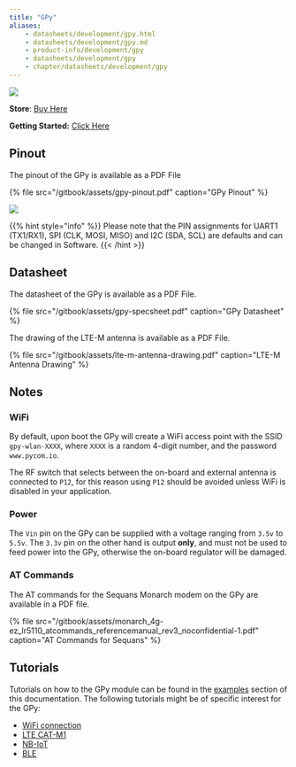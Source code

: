 ```yaml
---
title: "GPy"
aliases:
    - datasheets/development/gpy.html
    - datasheets/development/gpy.md
    - product-info/development/gpy
    - datasheets/development/gpy
    - chapter/datasheets/development/gpy
---
```

![](/gitbook/assets/gpy-1.png)

**Store**: [Buy Here](http://www.pycom.io/gpy)

**Getting Started:** [Click Here](/../gettingstarted/connection/gpy)

## Pinout

The pinout of the GPy is available as a PDF File

{% file src="/gitbook/assets/gpy-pinout.pdf" caption="GPy Pinout" %}

![](/gitbook/assets/gpy-pinout.png)

{{% hint style="info" %}}
Please note that the PIN assignments for UART1 (TX1/RX1), SPI (CLK, MOSI, MISO) and I2C (SDA, SCL) are defaults and can be changed in Software.
{{< /hint >}}

## Datasheet

The datasheet of the GPy is available as a PDF File.

{% file src="/gitbook/assets/gpy-specsheet.pdf" caption="GPy Datasheet" %}

The drawing of the LTE-M antenna is available as a PDF File.

{% file src="/gitbook/assets/lte-m-antenna-drawing.pdf" caption="LTE-M Antenna Drawing" %}

## Notes

### WiFi

By default, upon boot the GPy will create a WiFi access point with the SSID `gpy-wlan-XXXX`, where `XXXX` is a random 4-digit number, and the password `www.pycom.io`.

The RF switch that selects between the on-board and external antenna is connected to `P12`, for this reason using `P12` should be avoided unless WiFi is disabled in your application.

### Power

The `Vin` pin on the GPy can be supplied with a voltage ranging from `3.5v` to `5.5v`. The `3.3v` pin on the other hand is output **only**, and must not be used to feed power into the GPy, otherwise the on-board regulator will be damaged.

### AT Commands

The AT commands for the Sequans Monarch modem on the GPy are available in a PDF file.

{% file src="/gitbook/assets/monarch\_4g-ez\_lr5110\_atcommands\_referencemanual\_rev3\_noconfidential-1.pdf" caption="AT Commands for Sequans" %}

## Tutorials

Tutorials on how to the GPy module can be found in the [examples](/../tutorials/introduction) section of this documentation. The following tutorials might be of specific interest for the GPy:

* [WiFi connection](/../tutorials/all/wlan)
* [LTE CAT-M1](/../tutorials/lte/cat-m1)
* [NB-IoT](/../tutorials/lte/nb-iot)
* [BLE](/../tutorials/all/ble)
